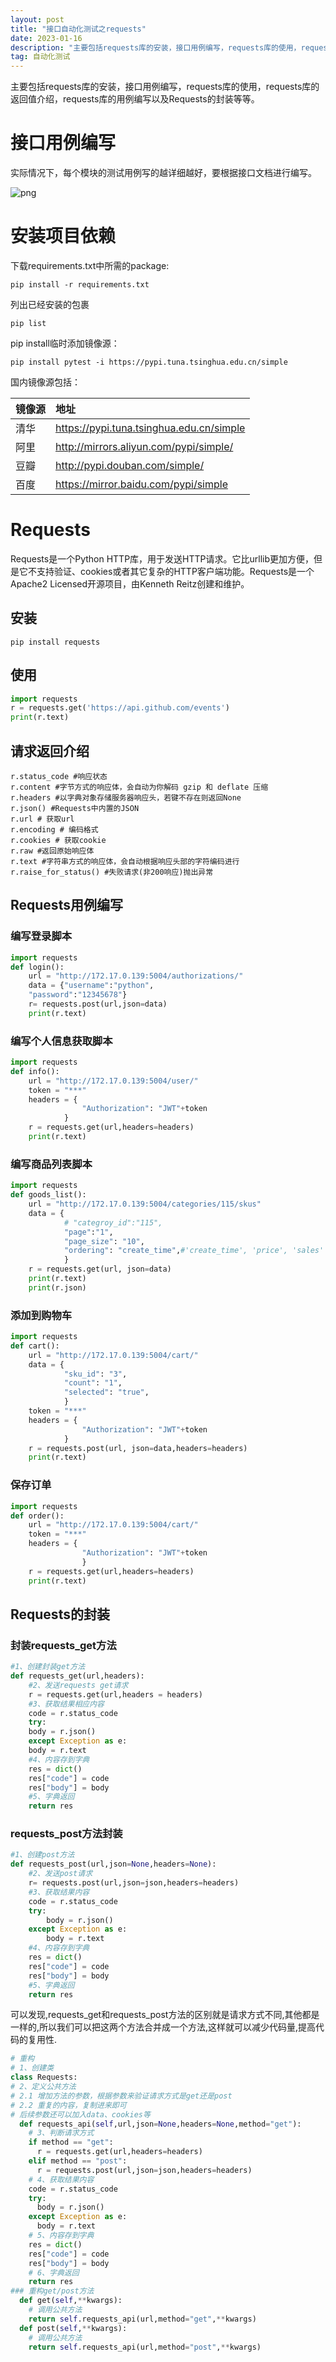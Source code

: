 ```yaml
---
layout: post
title: "接口自动化测试之requests"
date: 2023-01-16
description: "主要包括requests库的安装，接口用例编写，requests库的使用，requests库的返回值介绍，requests库的用例编写以及Requests的封装等等"
tag: 自动化测试
---   
```


主要包括requests库的安装，接口用例编写，requests库的使用，requests库的返回值介绍，requests库的用例编写以及Requests的封装等等。


# 接口用例编写
实际情况下，每个模块的测试用例写的越详细越好，要根据接口文档进行编写。

![png](/images/posts/2023-01-16-接口自动化测试之requests/接口用例编写例子.jpg)


# 安装项目依赖
下载requirements.txt中所需的package:
```commandline
pip install -r requirements.txt
```
列出已经安装的包裹
```commandline
pip list
```

pip install临时添加镜像源：
```commandline
pip install pytest -i https://pypi.tuna.tsinghua.edu.cn/simple 
```
国内镜像源包括：

| 镜像源 | 地址 |
| :----- | :----- |
| 清华 | https://pypi.tuna.tsinghua.edu.cn/simple |
| 阿里 | http://mirrors.aliyun.com/pypi/simple/ |
| 豆瓣 | http://pypi.douban.com/simple/ |
| 百度 | https://mirror.baidu.com/pypi/simple |

# Requests
Requests是一个Python HTTP库，用于发送HTTP请求。它比urllib更加方便，但是它不支持验证、cookies或者其它复杂的HTTP客户端功能。Requests是一个Apache2 Licensed开源项目，由Kenneth Reitz创建和维护。
## 安装
```commandline
pip install requests
```
## 使用
```python
import requests
r = requests.get('https://api.github.com/events')
print(r.text)
```
## 请求返回介绍
```
r.status_code #响应状态
r.content #字节方式的响应体，会自动为你解码 gzip 和 deflate 压缩
r.headers #以字典对象存储服务器响应头，若键不存在则返回None
r.json() #Requests中内置的JSON
r.url # 获取url
r.encoding # 编码格式
r.cookies # 获取cookie
r.raw #返回原始响应体
r.text #字符串方式的响应体，会自动根据响应头部的字符编码进行
r.raise_for_status() #失败请求(非200响应)抛出异常
```
##  Requests用例编写

### 编写登录脚本
```python
import requests
def login():
    url = "http://172.17.0.139:5004/authorizations/"
    data = {"username":"python",
    "password":"12345678"}
    r= requests.post(url,json=data)
    print(r.text)
```
### 编写个人信息获取脚本

```python
import requests
def info():
    url = "http://172.17.0.139:5004/user/"
    token = "***"
    headers = {
                "Authorization": "JWT"+token
            }
    r = requests.get(url,headers=headers)
    print(r.text)
```

### 编写商品列表脚本
```python
import requests
def goods_list():
    url = "http://172.17.0.139:5004/categories/115/skus"
    data = {
            # "categroy_id":"115",
            "page":"1",
            "page_size": "10",
            "ordering": "create_time",#'create_time', 'price', 'sales'
            }
    r = requests.get(url, json=data)
    print(r.text)
    print(r.json)
```
### 添加到购物车
```python
import requests
def cart():
    url = "http://172.17.0.139:5004/cart/"
    data = {
            "sku_id": "3",
            "count": "1",
            "selected": "true",
            }
    token = "***"
    headers = {
                "Authorization": "JWT"+token
            }
    r = requests.post(url, json=data,headers=headers)
    print(r.text)
```
### 保存订单
```python
import requests
def order():
    url = "http://172.17.0.139:5004/cart/"
    token = "***"
    headers = {
                "Authorization": "JWT"+token
                }
    r = requests.get(url,headers=headers)
    print(r.text)
```

## Requests的封装
### 封装requests_get方法
```python
#1、创建封装get方法
def requests_get(url,headers):
    #2、发送requests get请求
    r = requests.get(url,headers = headers)
    #3、获取结果相应内容
    code = r.status_code
    try:
    body = r.json()
    except Exception as e:
    body = r.text
    #4、内容存到字典
    res = dict()
    res["code"] = code
    res["body"] = body
    #5、字典返回
    return res
```
### requests_post方法封装
```python
#1、创建post方法
def requests_post(url,json=None,headers=None):
    #2、发送post请求
    r= requests.post(url,json=json,headers=headers)
    #3、获取结果内容
    code = r.status_code
    try:
        body = r.json()
    except Exception as e:
        body = r.text
    #4、内容存到字典
    res = dict()
    res["code"] = code
    res["body"] = body
    #5、字典返回
    return res
```

可以发现,requests_get和requests_post方法的区别就是请求方式不同,其他都是一样的,所以我们可以把这两个方法合并成一个方法,这样就可以减少代码量,提高代码的复用性.
```python
# 重构
# 1、创建类
class Requests:
# 2、定义公共方法
# 2.1 增加方法的参数，根据参数来验证请求方式是get还是post
# 2.2 重复的内容，复制进来即可
# 后续参数还可以加入data、cookies等
  def requests_api(self,url,json=None,headers=None,method="get"):
    # 3、判断请求方式
    if method == "get":
      r = requests.get(url,headers=headers)
    elif method == "post":
      r = requests.post(url,json=json,headers=headers)
    # 4、获取结果内容
    code = r.status_code
    try:
      body = r.json()
    except Exception as e:
      body = r.text
    # 5、内容存到字典
    res = dict()
    res["code"] = code
    res["body"] = body
    # 6、字典返回
    return res
### 重构get/post方法
  def get(self,**kwargs):
    # 调用公共方法
    return self.requests_api(url,method="get",**kwargs)
  def post(self,**kwargs):
    # 调用公共方法
    return self.requests_api(url,method="post",**kwargs)
```






